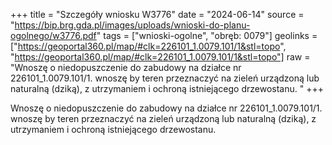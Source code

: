 +++
title = "Szczegóły wniosku W3776"
date = "2024-06-14"
source = "https://bip.brg.gda.pl/images/uploads/wnioski-do-planu-ogolnego/w3776.pdf"
tags = ["wnioski-ogolne", "obręb: 0079"]
geolinks = ["https://geoportal360.pl/map/#clk=226101_1.0079.101/1&stl=topo", "https://geoportal360.pl/map/#clk=226101_1.0079.101/1&stl=topo"]
raw = "Wnoszę o niedopuszczenie do zabudowy na działce nr 226101_1.0079.101/1. wnoszę by teren przeznaczyć na zieleń urządzoną lub naturalną (dziką), z utrzymaniem i ochroną istniejącego drzewostanu. "
+++

Wnoszę o niedopuszczenie do zabudowy na działce nr 226101_1.0079.101/1.
wnoszę by teren przeznaczyć na zieleń urządzoną lub naturalną (dziką), z utrzymaniem i
ochroną istniejącego drzewostanu.



